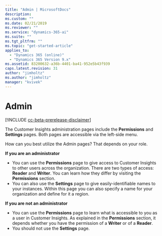 ```yaml
---
title: "Admin | MicrosoftDocs"
description: 
ms.custom: ""
ms.date: 02/21/2019
ms.reviewer: ""
ms.service: "dynamics-365-ai"
ms.suite: ""
ms.tgt_pltfrm: ""
ms.topic: "get-started-article"
applies_to: 
  - "Dynamics 365 (online)"
  - "Dynamics 365 Version 9.x"
ms.assetid: 83200632-a36b-4401-ba41-952e5b43f939
caps.latest.revision: 31
author: "jimholtz"
ms.author: "jimholtz"
manager: "kvivek"
---
```

# Admin

[!INCLUDE [cc-beta-prerelease-disclaimer](../includes/cc-beta-prerelease-disclaimer.md)]

The Customer Insights administration pages include the **Permissions** and **Settings** pages. Both pages are accessible via the left-side menu.

How can you best utilize the Admin pages? That depends on your role.

**If you are an administrator**

- You can use the **Permissions** page to give access to Customer Insights to other users across the organization. There are two types of access: **Reader** and **Writer**. You can learn how they differ by visiting the **Permissions** section. 
- You can also use the **Settings** page to give easily-identifiable names to your instances. Within this page you can also specify a name for your organization and define for it a region. 

**If you are not an administrator**

- You can use the **Permissions** page to learn what is accessible to you as a user in Customer Insights. As explained in the **Permissions** section, it depends whether you have the permission of a **Writer** or of a **Reader**.
- You should not use the **Settings** page.
